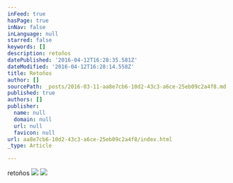 ```yaml
---
inFeed: true
hasPage: true
inNav: false
inLanguage: null
starred: false
keywords: []
description: retoños
datePublished: '2016-04-12T16:28:35.581Z'
dateModified: '2016-04-12T16:28:14.558Z'
title: Retoños
author: []
sourcePath: _posts/2016-03-11-aa8e7cb6-10d2-43c3-a6ce-25eb09c2a4f8.md
published: true
authors: []
publisher:
  name: null
  domain: null
  url: null
  favicon: null
url: aa8e7cb6-10d2-43c3-a6ce-25eb09c2a4f8/index.html
_type: Article

---
```

retoños
![](https://s3-us-west-2.amazonaws.com/the-grid-img/p/36a7a725f320748959a53dc1fa737b3eec782eed.jpg)
![](https://s3-us-west-2.amazonaws.com/the-grid-img/p/5c708c6fe056d522d9c0efe403ddcd4c725fed98.jpg)